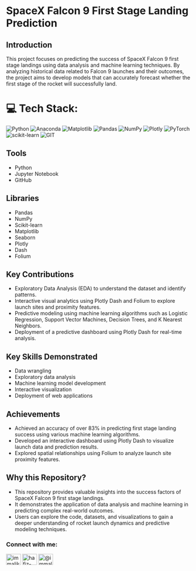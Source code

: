 # SpaceX Falcon 9 First Stage Landing Prediction

## Introduction
This project focuses on predicting the success of SpaceX Falcon 9 first stage landings using data analysis and machine learning techniques. By analyzing historical data related to Falcon 9 launches and their outcomes, the project aims to develop models that can accurately forecast whether the first stage of the rocket will successfully land.

# 💻 Tech Stack:
![Python](https://img.shields.io/badge/python-3670A0?style=for-the-badge&logo=python&logoColor=ffdd54) ![Anaconda](https://img.shields.io/badge/Anaconda-%2344A833.svg?style=for-the-badge&logo=anaconda&logoColor=white) ![Matplotlib](https://img.shields.io/badge/Matplotlib-%23ffffff.svg?style=for-the-badge&logo=Matplotlib&logoColor=black) ![Pandas](https://img.shields.io/badge/pandas-%23150458.svg?style=for-the-badge&logo=pandas&logoColor=white) ![NumPy](https://img.shields.io/badge/numpy-%23013243.svg?style=for-the-badge&logo=numpy&logoColor=white) ![Plotly](https://img.shields.io/badge/Plotly-%233F4F75.svg?style=for-the-badge&logo=plotly&logoColor=white) ![PyTorch](https://img.shields.io/badge/PyTorch-%23EE4C2C.svg?style=for-the-badge&logo=PyTorch&logoColor=white) ![scikit-learn](https://img.shields.io/badge/scikit--learn-%23F7931E.svg?style=for-the-badge&logo=scikit-learn&logoColor=white) ![GIT](https://img.shields.io/badge/Git-fc6d26?style=for-the-badge&logo=git&logoColor=white)

## Tools
- Python
- Jupyter Notebook
- GitHub

## Libraries
- Pandas
- NumPy
- Scikit-learn
- Matplotlib
- Seaborn
- Plotly
- Dash
- Folium

## Key Contributions
- Exploratory Data Analysis (EDA) to understand the dataset and identify patterns.
- Interactive visual analytics using Plotly Dash and Folium to explore launch sites and proximity features.
- Predictive modeling using machine learning algorithms such as Logistic Regression, Support Vector Machines, Decision Trees, and K Nearest Neighbors.
- Deployment of a predictive dashboard using Plotly Dash for real-time analysis.

## Key Skills Demonstrated
- Data wrangling
- Exploratory data analysis
- Machine learning model development
- Interactive visualization
- Deployment of web applications

## Achievements
- Achieved an accuracy of over 83% in predicting first stage landing success using various machine learning algorithms.
- Developed an interactive dashboard using Plotly Dash to visualize launch data and prediction results.
- Explored spatial relationships using Folium to analyze launch site proximity features.

## Why this Repository?
- This repository provides valuable insights into the success factors of SpaceX Falcon 9 first stage landings.
- It demonstrates the application of data analysis and machine learning in predicting complex real-world outcomes.
- Users can explore the code, datasets, and visualizations to gain a deeper understanding of rocket launch dynamics and predictive modeling techniques.

<h3 align="left">Connect with me:</h3>
<p align="left">
<a href="https://twitter.com/immalikwaseem" target="blank"><img align="center" src="https://raw.githubusercontent.com/rahuldkjain/github-profile-readme-generator/master/src/images/icons/Social/twitter.svg" alt="immalikwaseem" height="30" width="40" /></a>
<a href="https://linkedin.com/in/hafiz-waseem" target="blank"><img align="center" src="https://raw.githubusercontent.com/rahuldkjain/github-profile-readme-generator/master/src/images/icons/Social/linked-in-alt.svg" alt="hafiz-waseem" height="30" width="40" /></a>
<a href="https://medium.com/@immalikwaseem" target="blank"><img align="center" src="https://raw.githubusercontent.com/rahuldkjain/github-profile-readme-generator/master/src/images/icons/Social/medium.svg" alt="@immalikwaseem" height="30" width="40" /></a>
</p>
